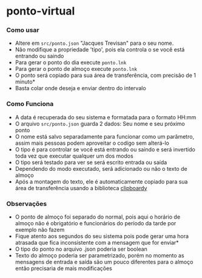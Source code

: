 # ponto-virtual

### Como usar 

- Altere em ```src/ponto.json``` "Jacques Trevisan" para o seu nome.
- Não modifique a propriedade 'tipo', pois ela controla o se você está entrando ou saindo
- Para gerar o ponto do dia execute ```ponto.lnk```
- Para gerar o ponto de almoço execute ```ponto.lnk```
- O ponto será copiado para sua área de transferência, com precisão de 1 minuto*
- Basta colar onde deseja e enviar dentro do intervalo

### Como Funciona

- A data é recuperada do seu sistema e formatada para o formato HH:mm
- O arquivo ```src/ponto.json``` guarda 2 dados: Seu nome e seu próximo ponto
- O nome está salvo separadamente para funcionar como um parâmetro, assim mais pessoas podem aproveitar o codígo sem alterá-lo
- O tipo é para controlar se você está entrando ou saindo e será invertido toda vez que executar qualquer um dos modos
- O tipo será testado para ver se será escrito entrada ou saída
- Dependendo do modo executado, será adicionado ou não o texto de almoço
- Após a montagem do texto, ele é automaticamente copiado para sua área de transferência usando a biblioteca [clipboardy](https://www.npmjs.com/package/clipboardy)

### Observações

- O ponto de almoço foi separado do normal, pois aqui o horário de almoço não é obrigatório e funcionários do período da tarde por exemplo não fazem
- Fique atento aos segundos do seu sistema pois pode gerar uma hora atrasada que fica inconsistente com a mensagem que for enviar*
- O tipo do ponto no arquivo .json poderia ser boolean
- Texto do almoço poderia ser parametrizado, porém no momento as mensagens de entrada e saída são um pouco diferentes para o almoço então precisaria de mais modificações
